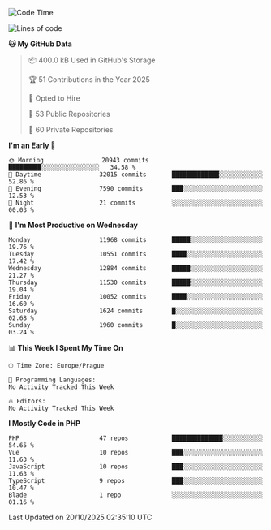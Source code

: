 <!--START_SECTION:waka-->
![Code Time](http://img.shields.io/badge/Code%20Time-1%2C584%20hrs%203%20mins-blue)

![Lines of code](https://img.shields.io/badge/From%20Hello%20World%20I%27ve%20Written-17.3%20million%20lines%20of%20code-blue)

**🐱 My GitHub Data** 

> 📦 400.0 kB Used in GitHub's Storage 
 > 
> 🏆 51 Contributions in the Year 2025
 > 
> 💼 Opted to Hire
 > 
> 📜 53 Public Repositories 
 > 
> 🔑 60 Private Repositories 
 > 
**I'm an Early 🐤** 

```text
🌞 Morning                20943 commits       █████████░░░░░░░░░░░░░░░░   34.58 % 
🌆 Daytime                32015 commits       █████████████░░░░░░░░░░░░   52.86 % 
🌃 Evening                7590 commits        ███░░░░░░░░░░░░░░░░░░░░░░   12.53 % 
🌙 Night                  21 commits          ░░░░░░░░░░░░░░░░░░░░░░░░░   00.03 % 
```
📅 **I'm Most Productive on Wednesday** 

```text
Monday                   11968 commits       █████░░░░░░░░░░░░░░░░░░░░   19.76 % 
Tuesday                  10551 commits       ████░░░░░░░░░░░░░░░░░░░░░   17.42 % 
Wednesday                12884 commits       █████░░░░░░░░░░░░░░░░░░░░   21.27 % 
Thursday                 11530 commits       █████░░░░░░░░░░░░░░░░░░░░   19.04 % 
Friday                   10052 commits       ████░░░░░░░░░░░░░░░░░░░░░   16.60 % 
Saturday                 1624 commits        █░░░░░░░░░░░░░░░░░░░░░░░░   02.68 % 
Sunday                   1960 commits        █░░░░░░░░░░░░░░░░░░░░░░░░   03.24 % 
```


📊 **This Week I Spent My Time On** 

```text
🕑︎ Time Zone: Europe/Prague

💬 Programming Languages: 
No Activity Tracked This Week

🔥 Editors: 
No Activity Tracked This Week
```

**I Mostly Code in PHP** 

```text
PHP                      47 repos            ██████████████░░░░░░░░░░░   54.65 % 
Vue                      10 repos            ███░░░░░░░░░░░░░░░░░░░░░░   11.63 % 
JavaScript               10 repos            ███░░░░░░░░░░░░░░░░░░░░░░   11.63 % 
TypeScript               9 repos             ███░░░░░░░░░░░░░░░░░░░░░░   10.47 % 
Blade                    1 repo              ░░░░░░░░░░░░░░░░░░░░░░░░░   01.16 % 
```




 Last Updated on 20/10/2025 02:35:10 UTC
<!--END_SECTION:waka-->
<!--
**AlexKratky/AlexKratky** is a ✨ _special_ ✨ repository because its `README.md` (this file) appears on your GitHub profile.

Here are some ideas to get you started:

- 🔭 I’m currently working on ...
- 🌱 I’m currently learning ...
- 👯 I’m looking to collaborate on ...
- 🤔 I’m looking for help with ...
- 💬 Ask me about ...
- 📫 How to reach me: ...
- 😄 Pronouns: ...
- ⚡ Fun fact: ...
-->

